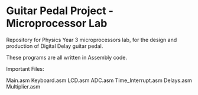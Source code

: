 # Guitar Pedal Project - Microprocessor Lab

Repository for Physics Year 3 microprocessors lab, for the design and production of Digital Delay guitar pedal.

These programs are all written in Assembly code.

Important Files:

Main.asm
Keyboard.asm
LCD.asm
ADC.asm
Time_Interrupt.asm
Delays.asm
Multiplier.asm



